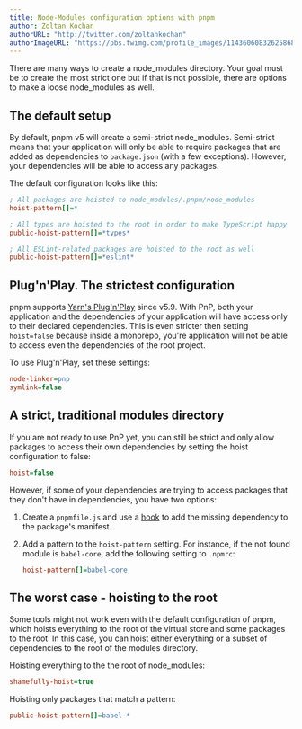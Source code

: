 ```yaml
---
title: Node-Modules configuration options with pnpm
author: Zoltan Kochan
authorURL: "http://twitter.com/zoltankochan"
authorImageURL: "https://pbs.twimg.com/profile_images/1143606083262586880/EW2GCFKK_400x400.jpg"
---
```


There are many ways to create a node_modules directory.
Your goal must be to create the most strict one but if that is not possible,
there are options to make a loose node_modules as well.

<!--truncate-->

## The default setup

By default, pnpm v5 will create a semi-strict node_modules. Semi-strict means that your application will only be able to require packages that are added as dependencies to `package.json` (with a few exceptions). However, your dependencies will be able to access any packages.

The default configuration looks like this:

```ini
; All packages are hoisted to node_modules/.pnpm/node_modules
hoist-pattern[]=*

; All types are hoisted to the root in order to make TypeScript happy
public-hoist-pattern[]=*types*

; All ESLint-related packages are hoisted to the root as well
public-hoist-pattern[]=*eslint*
```

## Plug'n'Play. The strictest configuration

pnpm supports [Yarn's Plug'n'Play](https://yarnpkg.com/features/pnp) since v5.9. With PnP, both your application and the dependencies of your application will have access only to their declared dependencies. This is even stricter then setting `hoist=false` because inside a monorepo, you're application will not be able to access even the dependencies of the root project.

To use Plug'n'Play, set these settings:

```ini
node-linker=pnp
symlink=false
```

## A strict, traditional modules directory

If you are not ready to use PnP yet, you can still be strict and only allow packages to access their own dependencies by setting the hoist configuration to false:

```ini
hoist=false
```

However, if some of your dependencies are trying to access packages that they don't have in dependencies, you have two options:

1. Create a `pnpmfile.js` and use a [hook](/pnpmfile) to add the missing dependency to the package's manifest.

2. Add a pattern to the `hoist-pattern` setting. For instance, if the not found module is `babel-core`, add the following setting to `.npmrc`:

    ```ini
    hoist-pattern[]=babel-core
    ```

## The worst case - hoisting to the root

Some tools might not work even with the default configuration of pnpm, which hoists everything to the root of the virtual store and some packages to the root. In this case, you can hoist either everything or a subset of dependencies to the root of the modules directory.

Hoisting everything to the the root of node_modules:

```ini
shamefully-hoist=true
```

Hoisting only packages that match a pattern:

```ini
public-hoist-pattern[]=babel-*
```
